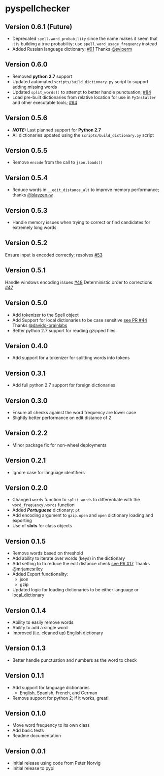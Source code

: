 # pyspellchecker

## Version 0.6.1 (Future)
* Deprecated `spell.word_probability` since the name makes it seem that it is building a true probability; use `spell.word_usage_frequency` instead
* Added Russian language dictionary; [#91](https://github.com/barrust/pyspellchecker/pull/91) Thanks [@sviperm](https://github.com/sviperm)

## Version 0.6.0
* Removed **python 2.7** support
* Updated automated `scripts/build_dictionary.py` script to support adding missing words
* Updated `split_words()` to attempt to better handle punctuation; [#84](https://github.com/barrust/pyspellchecker/issues/84)
* Load pre-built dictionaries from relative location for use in `PyInstaller` and other executable tools; [#64](https://github.com/barrust/pyspellchecker/issues/64)

## Version 0.5.6
* ***NOTE:*** Last planned support for **Python 2.7**
* All dictionaries updated using the `scripts/build_dictionary.py` script

## Version 0.5.5
* Remove `encode` from the call to `json.loads()`

## Version 0.5.4
* Reduce words in `__edit_distance_alt` to improve memory performance; thanks [@blayzen-w](https://github.com/blayzen-w)

## Version 0.5.3
* Handle memory issues when trying to correct or find candidates for extremely long words

## Version 0.5.2
Ensure input is encoded correctly; resolves [#53](https://github.com/barrust/pyspellchecker/issues/53)

## Version 0.5.1
Handle windows encoding issues [#48](https://github.com/barrust/pyspellchecker/issues/48)
Deterministic order to corrections [#47](https://github.com/barrust/pyspellchecker/issues/47)

## Version 0.5.0
* Add tokenizer to the Spell object
* Add Support for local dictionaries to be case sensitive
[see PR #44](https://github.com/barrust/pyspellchecker/pull/44) Thanks [@davido-brainlabs](https://github.com/davido-brainlabs)
* Better python 2.7 support for reading gzipped files

## Version 0.4.0
* Add support for a tokenizer for splitting words into tokens

## Version 0.3.1
* Add full python 2.7 support for foreign dictionaries

## Version 0.3.0
* Ensure all checks against the word frequency are lower case
* Slightly better performance on edit distance of 2

## Version 0.2.2
* Minor package fix for non-wheel deployments

## Version 0.2.1
* Ignore case for language identifiers

## Version 0.2.0
* Changed `words` function to `split_words` to differentiate with the `word_frequency.words` function
* Added ***Portuguese*** dictionary: `pt`
* Add encoding argument to `gzip.open` and `open` dictionary loading and exporting
* Use of __slots__ for class objects

## Version 0.1.5
* Remove words based on threshold
* Add ability to iterate over words (keys) in the dictionary
* Add setting to to reduce the edit distance check
[see PR #17](https://github.com/barrust/pyspellchecker/pull/17) Thanks [@mrjamesriley](https://github.com/mrjamesriley)
* Added Export functionality:
   * json
   * gzip
* Updated logic for loading dictionaries to be either language or local_dictionary

## Version 0.1.4
* Ability to easily remove words
* Ability to add a single word
* Improved (i.e. cleaned up) English dictionary

## Version 0.1.3
* Better handle punctuation and numbers as the word to check

## Version 0.1.1
* Add support for language dictionaries
    * English, Spanish, French, and German
* Remove support for python 2; if it works, great!

## Version 0.1.0
* Move word frequency to its own class
* Add basic tests
* Readme documentation

## Version 0.0.1
* Initial release using code from Peter Norvig
* Initial release to pypi
